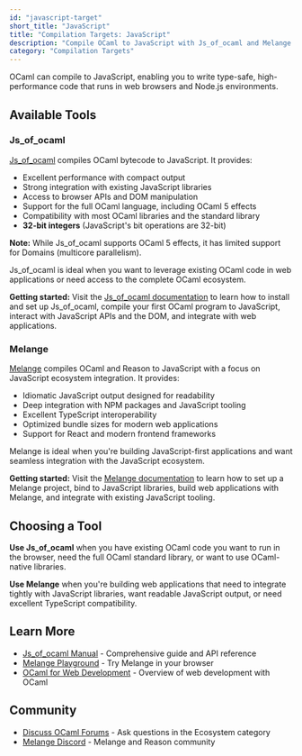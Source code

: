 ```yaml
---
id: "javascript-target"
short_title: "JavaScript"
title: "Compilation Targets: JavaScript"
description: "Compile OCaml to JavaScript with Js_of_ocaml and Melange. Build type-safe web applications that run in browsers and Node.js with high performance."
category: "Compilation Targets"
---
```


OCaml can compile to JavaScript, enabling you to write type-safe, high-performance code that runs in web browsers and Node.js environments.

## Available Tools

### Js_of_ocaml

[Js_of_ocaml](https://ocsigen.org/js_of_ocaml/) compiles OCaml bytecode to JavaScript. It provides:

- Excellent performance with compact output
- Strong integration with existing JavaScript libraries
- Access to browser APIs and DOM manipulation
- Support for the full OCaml language, including OCaml 5 effects
- Compatibility with most OCaml libraries and the standard library
- **32-bit integers** (JavaScript's bit operations are 32-bit)

**Note:** While Js_of_ocaml supports OCaml 5 effects, it has limited support for Domains (multicore parallelism).

Js_of_ocaml is ideal when you want to leverage existing OCaml code in web applications or need access to the complete OCaml ecosystem.

**Getting started:** Visit the [Js_of_ocaml documentation](https://ocsigen.org/js_of_ocaml/latest/manual/overview) to learn how to install and set up Js_of_ocaml, compile your first OCaml program to JavaScript, interact with JavaScript APIs and the DOM, and integrate with web applications.

### Melange

[Melange](https://melange.re) compiles OCaml and Reason to JavaScript with a focus on JavaScript ecosystem integration. It provides:

- Idiomatic JavaScript output designed for readability
- Deep integration with NPM packages and JavaScript tooling
- Excellent TypeScript interoperability
- Optimized bundle sizes for modern web applications
- Support for React and modern frontend frameworks

Melange is ideal when you're building JavaScript-first applications and want seamless integration with the JavaScript ecosystem.

**Getting started:** Visit the [Melange documentation](https://melange.re/v5.0.0/) to learn how to set up a Melange project, bind to JavaScript libraries, build web applications with Melange, and integrate with existing JavaScript tooling.

## Choosing a Tool

**Use Js_of_ocaml** when you have existing OCaml code you want to run in the browser, need the full OCaml standard library, or want to use OCaml-native libraries.

**Use Melange** when you're building web applications that need to integrate tightly with JavaScript libraries, want readable JavaScript output, or need excellent TypeScript compatibility.

## Learn More

- [Js_of_ocaml Manual](https://ocsigen.org/js_of_ocaml/latest/manual/overview) - Comprehensive guide and API reference
- [Melange Playground](https://melange.re/v5.0.0/playground/) - Try Melange in your browser
- [OCaml for Web Development](https://ocaml.org/docs/web-development) - Overview of web development with OCaml

## Community

- [Discuss OCaml Forums](https://discuss.ocaml.org/) - Ask questions in the Ecosystem category
- [Melange Discord](https://discord.gg/reasonml) - Melange and Reason community